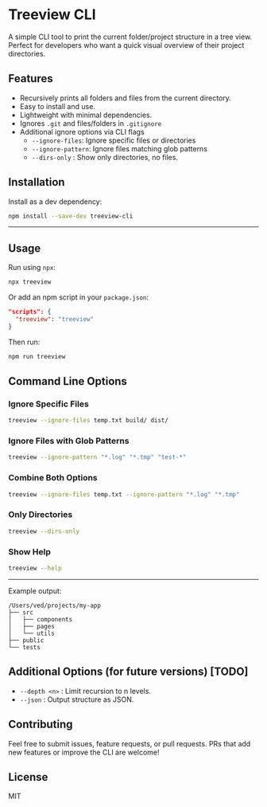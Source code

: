 # Treeview CLI
 
A simple CLI tool to print the current folder/project structure in a tree view. Perfect for developers who want a quick visual overview of their project directories.
 
## Features 

* Recursively prints all folders and files from the current directory.
* Easy to install and use.
* Lightweight with minimal dependencies.
* Ignores `.git` and files/folders in `.gitignore`
* Additional ignore options via CLI flags 
  * `--ignore-files`: Ignore specific files or directories
  * `--ignore-pattern`: Ignore files matching glob patterns
  * `--dirs-only` : Show only directories, no files.

## Installation

Install as a dev dependency:

```bash
npm install --save-dev treeview-cli
```

---

## Usage

Run using `npx`:

```bash
npx treeview
```

Or add an npm script in your `package.json`:

```json
"scripts": {
  "treeview": "treeview"
}
```

Then run:

```bash
npm run treeview
```

## Command Line Options

### Ignore Specific Files

```bash
treeview --ignore-files temp.txt build/ dist/
```

### Ignore Files with Glob Patterns

```bash
treeview --ignore-pattern "*.log" "*.tmp" "test-*"
```

### Combine Both Options

```bash
treeview --ignore-files temp.txt --ignore-pattern "*.log" "*.tmp"
```
### Only Directories

```bash
treeview --dirs-only
```
### Show Help

```bash
treeview --help
```

---

Example output:

```
/Users/ved/projects/my-app
├── src
│   ├── components
│   ├── pages
│   └── utils
├── public
└── tests
```

## Additional Options (for future versions) [TODO]

* `--depth <n>` : Limit recursion to n levels.
* `--json` : Output structure as JSON.

## Contributing

Feel free to submit issues, feature requests, or pull requests.
PRs that add new features or improve the CLI are welcome!

## License

MIT
